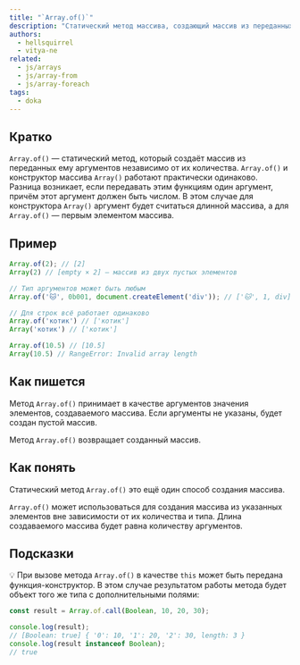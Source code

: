 ```yaml
---
title: "`Array.of()`"
description: "Статический метод массива, создающий массив из переданных аргументов."
authors:
  - hellsquirrel
  - vitya-ne
related:
  - js/arrays
  - js/array-from
  - js/array-foreach
tags:
  - doka
---
```


## Кратко

`Array.of()` — статический метод, который создаёт массив из переданных ему аргументов независимо от их количества. `Array.of()` и конструктор массива `Array()` работают практически одинаково. Разница возникает, если передавать этим функциям один аргумент, причём этот аргумент должен быть числом. В этом случае для конструктора `Array()` аргумент будет считаться длинной массива, а для `Array.of()` — первым элементом массива.

## Пример

```js
Array.of(2); // [2]
Array(2) // [empty × 2] — массив из двух пустых элементов

// Тип аргументов может быть любым
Array.of('🐱', 0b001, document.createElement('div')); // ['🐱', 1, div]

// Для строк всё работает одинаково
Array.of('котик') // ['котик']
Array('котик') // ['котик']

Array.of(10.5) // [10.5]
Array(10.5) // RangeError: Invalid array length
```

## Как пишется

Метод `Array.of()` принимает в качестве аргументов значения элементов, создаваемого массива. Если аргументы не указаны, будет создан пустой массив.

Метод `Array.of()` возвращает созданный массив.

## Как понять

Статический метод `Array.of()` это ещё один способ создания массива.

`Array.of()` может использоваться для создания массива из указанных элементов вне зависимости от их количества и типа. Длина создаваемого массива будет равна количеству аргументов.

## Подсказки

💡 При вызове метода `Array.of()` в качестве `this` может быть передана функция-конструктор. В этом случае результатом работы метода будет объект того же типа c дополнительными полями:

```js
const result = Array.of.call(Boolean, 10, 20, 30);

console.log(result);
// [Boolean: true] { '0': 10, '1': 20, '2': 30, length: 3 }
console.log(result instanceof Boolean);
// true
```

